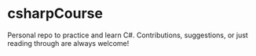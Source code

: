 # csharpCourse
Personal repo to practice and learn C#. Contributions, suggestions, or just reading through are always welcome!
